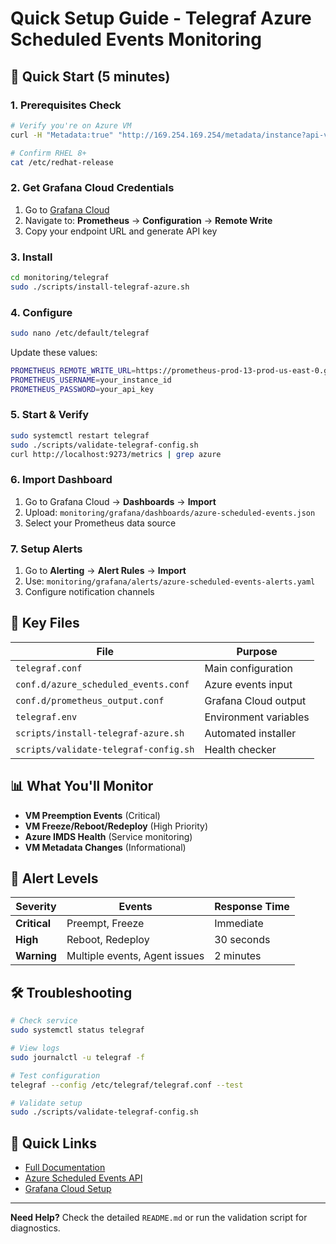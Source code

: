 # Quick Setup Guide - Telegraf Azure Scheduled Events Monitoring

## 🚀 Quick Start (5 minutes)

### 1. Prerequisites Check
```bash
# Verify you're on Azure VM
curl -H "Metadata:true" "http://169.254.169.254/metadata/instance?api-version=2021-02-01"

# Confirm RHEL 8+
cat /etc/redhat-release
```

### 2. Get Grafana Cloud Credentials
1. Go to [Grafana Cloud](https://grafana.com/auth/sign-up)
2. Navigate to: **Prometheus** → **Configuration** → **Remote Write**
3. Copy your endpoint URL and generate API key

### 3. Install
```bash
cd monitoring/telegraf
sudo ./scripts/install-telegraf-azure.sh
```

### 4. Configure
```bash
sudo nano /etc/default/telegraf
```
Update these values:
```bash
PROMETHEUS_REMOTE_WRITE_URL=https://prometheus-prod-13-prod-us-east-0.grafana.net/api/prom/push
PROMETHEUS_USERNAME=your_instance_id
PROMETHEUS_PASSWORD=your_api_key
```

### 5. Start & Verify
```bash
sudo systemctl restart telegraf
sudo ./scripts/validate-telegraf-config.sh
curl http://localhost:9273/metrics | grep azure
```

### 6. Import Dashboard
1. Go to Grafana Cloud → **Dashboards** → **Import**
2. Upload: `monitoring/grafana/dashboards/azure-scheduled-events.json`
3. Select your Prometheus data source

### 7. Setup Alerts
1. Go to **Alerting** → **Alert Rules** → **Import**
2. Use: `monitoring/grafana/alerts/azure-scheduled-events-alerts.yaml`
3. Configure notification channels

## 🔧 Key Files

| File | Purpose |
|------|---------|
| `telegraf.conf` | Main configuration |
| `conf.d/azure_scheduled_events.conf` | Azure events input |
| `conf.d/prometheus_output.conf` | Grafana Cloud output |
| `telegraf.env` | Environment variables |
| `scripts/install-telegraf-azure.sh` | Automated installer |
| `scripts/validate-telegraf-config.sh` | Health checker |

## 📊 What You'll Monitor

- **VM Preemption Events** (Critical)
- **VM Freeze/Reboot/Redeploy** (High Priority)
- **Azure IMDS Health** (Service monitoring)
- **VM Metadata Changes** (Informational)

## 🚨 Alert Levels

| Severity | Events | Response Time |
|----------|--------|---------------|
| **Critical** | Preempt, Freeze | Immediate |
| **High** | Reboot, Redeploy | 30 seconds |
| **Warning** | Multiple events, Agent issues | 2 minutes |

## 🛠️ Troubleshooting

```bash
# Check service
sudo systemctl status telegraf

# View logs
sudo journalctl -u telegraf -f

# Test configuration
telegraf --config /etc/telegraf/telegraf.conf --test

# Validate setup
sudo ./scripts/validate-telegraf-config.sh
```

## 🔗 Quick Links

- [Full Documentation](README.md)
- [Azure Scheduled Events API](https://docs.microsoft.com/en-us/azure/virtual-machines/scheduled-events)
- [Grafana Cloud Setup](https://grafana.com/docs/grafana-cloud/)

---
**Need Help?** Check the detailed `README.md` or run the validation script for diagnostics.